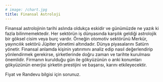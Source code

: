 ```yaml
---
# image: /chart.jpg
title: Finansal Astroloji
---
```


Finansal astrolojinin tarihi aslında oldukça eskidir ve günümüzde ne yazık ki fazla bilinmemektedir. Her sektörün iş dünyasında karşılık geldiği astrolojik bir göksel cisim veya burç vardır. Örneğin otomotiv sektörünü Merkür, yayıncılık sektörü Jüpiter yönetimi altındadır. Dünya piyasalarını Satürn yönetir. Finansal anlamda kişinin yatırımını analiz edip nasıl değerlendirip yönlendirmek gerekirse, şirketlerinde doğru zaman ve tarihte kurulması önemlidir. Firmanın kurulduğu gün ile gökyüzünün o anki konumları gökyüzünün enerjisi şirketin prestijini ve başarısı, karını etkileyecektir.

Fiyat ve Randevu bilgisi için sorunuz.
